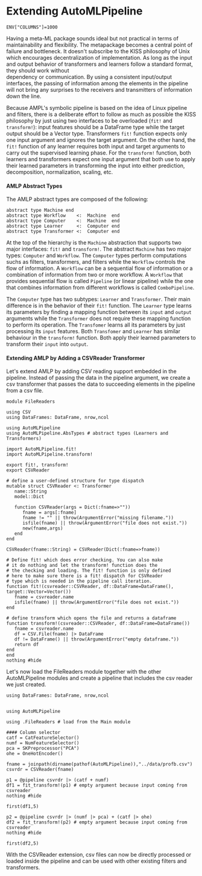 # Extending AutoMLPipeline 
```@setup csvreader
ENV["COLUMNS"]=1000
```

Having a meta-ML package sounds ideal  but not practical 
in terms of maintainability and flexibility. 
The metapackage becomes a central point of failure
and bottleneck. It doesn't subscribe to the KISS philosophy of
Unix which encourages decentralization of implementation. As long
as the input and output behavior of transformers and learners
follow a standard format, they should work without  
dependency or communication. By using a consistent input/output
interfaces, the passing of information
among the elements in the pipeline will not bring any
surprises to the receivers and transmitters of information
down the line.

Because AMPL's symbolic pipeline is based on the idea of Linux
pipeline and filters, there is a deliberate effort to follow
as much as possible the KISS philosophy by just using two
interfaces to be overloaded (`fit!` and `transform!`): 
input features should be a DataFrame type while
the target output should be a Vector type. Transformers `fit!`
function expects only one input argument and ignores the target 
argument. On the other hand, the `fit!` function of any learner 
requires both input and target arguments to carry out the 
supervised learning phase. For the `transform!` function, both
learners and transformers expect one input argument that both
use to apply their learned parameters in transforming the input
into either prediction, decomposition, normalization, scaling, etc.

#### AMLP Abstract Types
The AMLP abstract types are composed of the following:
```
abstract type Machine end
abstract type Workflow    <:  Machine  end 
abstract type Computer    <:  Machine  end 
abstract type Learner     <:  Computer end
abstract type Transformer <:  Computer end
```
At the top of the hierarchy is the `Machine` abstraction that supports
two major interfaces: `fit!` and `transform!`.
The abstract `Machine` has two major types: `Computer` and `Workflow`. 
The `Computer` types perform computations suchs as filters, transformers, and filters while
the `Workflow` controls the flow of information. A `Workflow` can be a
sequential flow of information or a combination of information from two
or more workflow. A `Workflow` that provides sequential flow is called
`Pipeline` (or linear pipeline) while the one that combines information
from different workflows is called `ComboPipeline`.

The `Computer` type has two subtypes: `Learner` and `Transformer`. Their main
difference is in the behavior of their `fit!` function. The `Learner`
type learns its parameters by finding a mapping function between its 
`input` and `output` arguments while the
`Transformer` does not require these mapping function to perform its operation. 
The `Transfomer` learns all its parameters by just processing its `input` features.
Both `Transfomer` and `Learner` has similar behaviour in the `transform!` function. Both
apply their learned parameters to transform their `input` into `output`.

#### Extending AMLP by Adding a CSVReader Transformer
Let's extend AMLP by adding CSV reading support embedded in the pipeline.
Instead of passing the data in the pipeline argument, we create
a csv transformer that passes the data to succeeding elements in the pipeline
from a csv file.

```@example csvreader
module FileReaders

using CSV 
using DataFrames: DataFrame, nrow,ncol

using AutoMLPipeline
using AutoMLPipeline.AbsTypes # abstract types (Learners and Transformers)

import AutoMLPipeline.fit!
import AutoMLPipeline.transform!

export fit!, transform!
export CSVReader

# define a user-defined structure for type dispatch
mutable struct CSVReader <: Transformer
   name::String
   model::Dict

   function CSVReader(args = Dict(:fname=>""))
      fname = args[:fname]
      fname != "" || throw(ArgumentError("missing filename."))
      isfile(fname) || throw(ArgumentError("file does not exist."))
      new(fname,args)
   end
end

CSVReader(fname::String) = CSVReader(Dict(:fname=>fname))

# Define fit! which does error checking. You can also make 
# it do nothing and let the transform! function does the
# the checking and loading. The fit! function is only defined
# here to make sure there is a fit! dispatch for CSVReader
# type which is needed in the pipeline call iteration.
function fit!(csvreader::CSVReader, df::DataFrame=DataFrame(), target::Vector=Vector())
   fname = csvreader.name
   isfile(fname) || throw(ArgumentError("file does not exist."))
end

# define transform which opens the file and returns a dataframe
function transform!(csvreader::CSVReader, df::DataFrame=DataFrame())
   fname = csvreader.name
   df = CSV.File(fname) |> DataFrame
   df != DataFrame() || throw(ArgumentError("empty dataframe."))
   return df
end
end
nothing #hide
```
Let's now load the FileReaders module together with the other AutoMLPipeline
modules and create a pipeline that includes the csv reader we just created.

```@example csvreader
using DataFrames: DataFrame, nrow,ncol


using AutoMLPipeline

using .FileReaders # load from the Main module

#### Column selector
catf = CatFeatureSelector() 
numf = NumFeatureSelector()
pca = SKPreprocessor("PCA")
ohe = OneHotEncoder()

fname = joinpath(dirname(pathof(AutoMLPipeline)),"../data/profb.csv")
csvrdr = CSVReader(fname)

p1 = @pipeline csvrdr |> (catf + numf)
df1 = fit_transform!(p1) # empty argument because input coming from csvreader
nothing #hide
```
```@repl csvreader
first(df1,5)
```
```@example csvreader
p2 = @pipeline csvrdr |> (numf |> pca) + (catf |> ohe)  
df2 = fit_transform!(p2) # empty argument because input coming from csvreader
nothing #hide
```
```@repl csvreader
first(df2,5)
```
With the CSVReader extension, csv files can now be directly processed or loaded inside the pipeline
and can be used with other existing filters and transformers.
